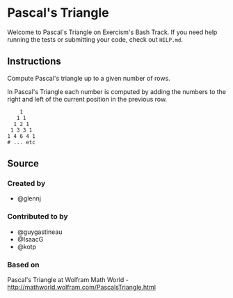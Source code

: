 # Pascal's Triangle

Welcome to Pascal's Triangle on Exercism's Bash Track.
If you need help running the tests or submitting your code, check out `HELP.md`.

## Instructions

Compute Pascal's triangle up to a given number of rows.

In Pascal's Triangle each number is computed by adding the numbers to
the right and left of the current position in the previous row.

```text
    1
   1 1
  1 2 1
 1 3 3 1
1 4 6 4 1
# ... etc
```

## Source

### Created by

- @glennj

### Contributed to by

- @guygastineau
- @IsaacG
- @kotp

### Based on

Pascal's Triangle at Wolfram Math World - http://mathworld.wolfram.com/PascalsTriangle.html